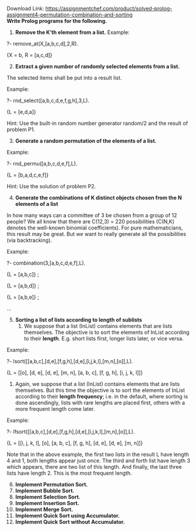 Download Link: https://assignmentchef.com/product/solved-prolog-assignment4-permutation-combination-and-sorting
<br>
<strong>Write Prolog programs for the following. </strong>

<ol>

 <li><strong>Remove the K’th element from a list.</strong> Example:</li>

</ol>

?- remove_at(X,[a,b,c,d],2,R).

{X = b, R = [a,c,d]}

<ol start="2">

 <li><strong>Extract a given number of randomly selected elements from a list.</strong></li>

</ol>

The selected items shall be put into a result list.

Example:

?- rnd_select([a,b,c,d,e,f,g,h],3,L).

{L = [e,d,a]}




Hint: Use the built-in random number generator random/2 and the result of problem P1.

<ol start="3">

 <li><strong>Generate a random permutation of the elements of a list.</strong></li>

</ol>

Example:

?- rnd_permu([a,b,c,d,e,f],L).

{L = [b,a,d,c,e,f]}




Hint: Use the solution of problem P2.

<ol start="4">

 <li><strong>Generate the combinations of K distinct objects chosen from the N elements of a list</strong></li>

</ol>

In how many ways can a committee of 3 be chosen from a group of 12 people? We all know that there are C(12,3) = 220 possibilities (C(N,K) denotes the well-known binomial coefficients). For pure mathematicians, this result may be great. But <em>we</em> want to really generate all the possibilities (via backtracking).







Example:

?- combination(3,[a,b,c,d,e,f],L).

{L = [a,b,c]} ;

{L = [a,b,d]} ;

{L = [a,b,e]} ;

…

<ol start="5">

 <li><strong>Sorting a list of lists according to length of sublists</strong>

  <ol>

   <li>We suppose that a list (InList) contains elements that are lists themselves. The objective is to sort the elements of InList according to their <strong>length</strong>. E.g. short lists first, longer lists later, or vice versa.</li>

  </ol></li>

</ol>




Example:

?- lsort([[a,b,c],[d,e],[f,g,h],[d,e],[i,j,k,l],[m,n],[o]],L).

{L = [[o], [d, e], [d, e], [m, n], [a, b, c], [f, g, h], [i, j, k, l]]}




<ol>

 <li>Again, we suppose that a list (InList) contains elements that are lists themselves. But this time the objective is to sort the elements of InList according to their <strong>length frequency</strong>; i.e. in the default, where sorting is done ascendingly, lists with rare lengths are placed first, others with a more frequent length come later.</li>

</ol>




Example:

?- lfsort([[a,b,c],[d,e],[f,g,h],[d,e],[i,j,k,l],[m,n],[o]],L).

{L = [[i, j, k, l], [o], [a, b, c], [f, g, h], [d, e], [d, e], [m, n]]}




Note that in the above example, the first two lists in the result L have length 4 and 1, both lengths appear just once. The third and forth list have length 3 which appears, there are two list of this length. And finally, the last three lists have length 2. This is the most frequent length.

<ol start="6">

 <li><strong>Implement Permutation Sort. </strong></li>

 <li><strong>Implement Bubble Sort. </strong></li>

 <li><strong>Implement Selection Sort. </strong></li>

 <li><strong>Implement Insertion Sort. </strong></li>

 <li><strong>Implement Merge Sort. </strong></li>

 <li><strong>Implement Quick Sort using Accumulator. </strong></li>

 <li><strong>Implement Quick Sort without Accumulator. </strong></li>

</ol>

<strong> </strong>